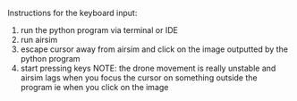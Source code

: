 Instructions for the keyboard input:

1. run the python program via terminal or IDE
2. run airsim 
3. escape cursor away from airsim and click on the image outputted by the python program
4. start pressing keys
NOTE: the drone movement is really unstable and airsim lags when you focus the cursor on something outside the program ie when you click on the image
